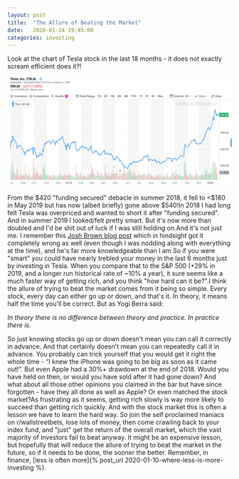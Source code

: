 ```yaml
---
layout: post
title:  "The Allure of Beating the Market"
date:   2020-01-24 19:45:00
categories: investing
---
```


Look at the chart of Tesla stock in the last 18 months - it does not exactly scream efficient does it?!

![tsla](/assets/tsla_google_finance.jpeg)

From the $420 "funding secured" debacle in summer 2018, it fell to <$180 in May 2019 but has now (albeit briefly) gone above $540!In 2018 I had long felt Tesla was overpriced and wanted to short it after "funding secured". And in summer 2019 I looked/felt pretty smart. But it's now more than doubled and I'd be shit out of luck if I was still holding on.And it's not just me. I remember this [Josh Brown blog post](https://thereformedbroker.com/2019/04/26/why-tesla-is-a-better-short-at-lower-prices/) which in hindsight got it completely wrong as well (even though I was nodding along with everything at the time), and he's far more knowledgeable than I am.So if you were "smart" you could have nearly trebled your money in the last 6 months just by investing in Tesla. When you compare that to the S&P 500 (+29% in 2019, and a longer run historical rate of ~10% a year), it sure seems like a much faster way of getting rich, and you think "how hard can it be?".I think the allure of trying to beat the market comes from it being so simple. Every stock, every day can either go up or down, and that's it. In theory, it means half the time you'll be correct. But as Yogi Berra said:

*In theory there is no difference between theory and practice. In practice there is.*

So just knowing stocks go up or down doesn't mean you can call it correctly in advance. And that certainly doesn't mean you can repeatedly call it in advance. You probably can trick yourself that you would get it right the whole time - “I knew the iPhone was going to be big as soon as it came out!”. But even Apple had a 30%+ drawdown at the end of 2018. Would you have held on then, or would you have sold after it had gone down? And what about all those other opinions you claimed in the bar but have since forgotten - have they all done as well as Apple? Or even matched the stock market?As frustrating as it seems, getting rich slowly is way more likely to succeed than getting rich quickly. And with the stock market this is often a lesson we have to learn the hard way. So join the self proclaimed maniacs on r/wallstreetbets, lose lots of money, then come crawling back to your index fund, and "just" get the return of the overall market, which the vast majority of investors fail to beat anyway. It might be an expensive lesson, but hopefully that will reduce the allure of trying to beat the market in the future, so if it needs to be done, the sooner the better. Remember, in finance, [less is often more]{% post_url 2020-01-10-where-less-is-more-investing %}.